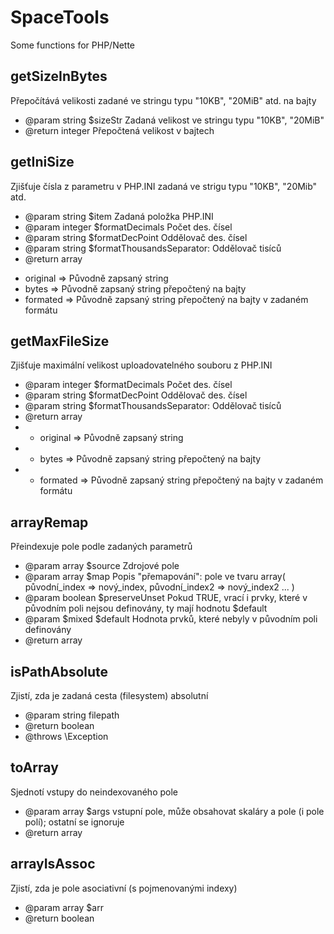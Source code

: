 # SpaceTools

Some functions for PHP/Nette



## getSizeInBytes

Přepočítává velikosti zadané ve stringu typu "10KB", "20MiB" atd. na bajty
* @param string $sizeStr Zadaná velikost ve stringu typu "10KB", "20MiB"
* @return integer Přepočtená velikost v bajtech



## getIniSize

Zjišťuje čísla z parametru v PHP.INI zadaná ve strigu typu "10KB", "20Mib" atd.
* @param string $item Zadaná položka PHP.INI
* @param integer $formatDecimals Počet des. čísel
* @param string $formatDecPoint Oddělovač des. čísel
* @param string $formatThousandsSeparator: Oddělovač tisíců
* @return array
 - original => Původně zapsaný string
 - bytes    => Původně zapsaný string přepočtený na bajty
 - formated => Původně zapsaný string přepočtený na bajty v zadaném formátu



## getMaxFileSize

Zjišťuje maximální velikost uploadovatelného souboru z PHP.INI
* @param integer $formatDecimals Počet des. čísel
* @param string $formatDecPoint Oddělovač des. čísel
* @param string $formatThousandsSeparator: Oddělovač tisíců
* @return array
* - original => Původně zapsaný string
* - bytes    => Původně zapsaný string přepočtený na bajty
* - formated => Původně zapsaný string přepočtený na bajty v zadaném formátu



## arrayRemap

Přeindexuje pole podle zadaných parametrů
* @param array $source Zdrojové pole
* @param array $map Popis "přemapování": pole ve tvaru array( původní_index => nový_index, původní_index2 => nový_index2 ... )
* @param boolean $preserveUnset Pokud TRUE, vrací i prvky, které v původním poli nejsou definovány, ty mají hodnotu $default
* @param $mixed $default Hodnota prvků, které nebyly v původním poli definovány
* @return array



## isPathAbsolute

Zjistí, zda je zadaná cesta (filesystem) absolutní
* @param string filepath
* @return boolean
* @throws \Exception



## toArray

Sjednotí vstupy do neindexovaného pole
* @param array $args vstupní pole, může obsahovat skaláry a pole (i pole polí); ostatní se ignoruje
* @return array


## arrayIsAssoc

Zjistí, zda je pole asociativní (s pojmenovanými indexy)
* @param array $arr
* @return boolean
